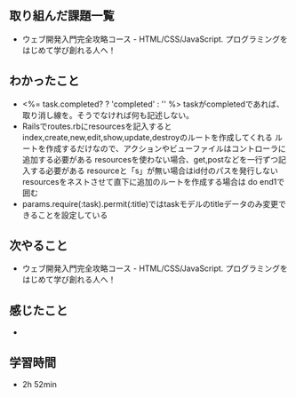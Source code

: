 ## 取り組んだ課題一覧
- ウェブ開発入門完全攻略コース - HTML/CSS/JavaScript. プログラミングをはじめて学び創れる人へ！
## わかったこと
- <%= task.completed? ? 'completed' : '' %> taskがcompletedであれば、取り消し線を。そうでなければ何も記述しない。
- Railsでroutes.rbにresourcesを記入するとindex,create,new,edit,show,update,destroyのルートを作成してくれる
  ルートを作成するだけなので、アクションやビューファイルはコントローラに追加する必要がある
  resourcesを使わない場合、get,postなどを一行ずつ記入する必要がある
  resourceと「s」が無い場合はid付のパスを発行しない
  resourcesをネストさせて直下に追加のルートを作成する場合は do end1で囲む
- params.require(:task).permit(:title)ではtaskモデルのtitleデータのみ変更できることを設定している
## 次やること
- ウェブ開発入門完全攻略コース - HTML/CSS/JavaScript. プログラミングをはじめて学び創れる人へ！
## 感じたこと
- 
## 学習時間
- 2h 52min
